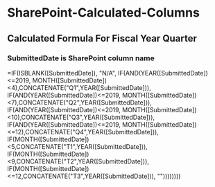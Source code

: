 # SharePoint-Calculated-Columns
## Calculated Formula For Fiscal Year Quarter
### SubmittedDate is SharePoint column name
=IF(ISBLANK([SubmittedDate]), "N/A", 
IF(AND(YEAR([SubmittedDate])<=2019, MONTH([SubmittedDate])<4),CONCATENATE("Q1",YEAR([SubmittedDate])),
IF(AND(YEAR([SubmittedDate])<=2019, MONTH([SubmittedDate])<7),CONCATENATE("Q2",YEAR([SubmittedDate])),
IF(AND(YEAR([SubmittedDate])<=2019, MONTH([SubmittedDate])<10),CONCATENATE("Q3",YEAR([SubmittedDate])),
IF(AND(YEAR([SubmittedDate])<=2019, MONTH([SubmittedDate])<=12),CONCATENATE("Q4",YEAR([SubmittedDate])),
IF(MONTH([SubmittedDate])<5,CONCATENATE("T1",YEAR([SubmittedDate])),
IF(MONTH([SubmittedDate])<9,CONCATENATE("T2",YEAR([SubmittedDate])),
IF(MONTH([SubmittedDate])<=12,CONCATENATE("T3",YEAR([SubmittedDate])),
""))))))))
